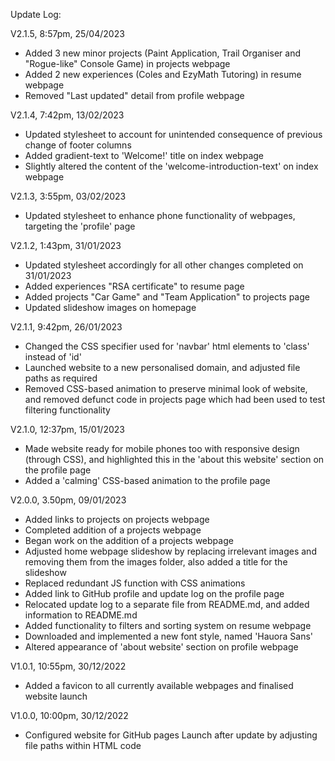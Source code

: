 Update Log:

  V2.1.5,
  8:57pm, 25/04/2023
  - Added 3 new minor projects (Paint Application, Trail Organiser and "Rogue-like" Console Game) in projects webpage 
  - Added 2 new experiences (Coles and EzyMath Tutoring) in resume webpage
  - Removed "Last updated" detail from profile webpage


  V2.1.4,
  7:42pm, 13/02/2023
  - Updated stylesheet to account for unintended consequence of previous change of footer columns
  - Added gradient-text to 'Welcome!' title on index webpage
  - Slightly altered the content of the 'welcome-introduction-text' on index webpage


  V2.1.3,
  3:55pm, 03/02/2023
  - Updated stylesheet to enhance phone functionality of webpages, targeting the 'profile' page


  V2.1.2,
  1:43pm, 31/01/2023
  - Updated stylesheet accordingly for all other changes completed on 31/01/2023
  - Added experiences "RSA certificate" to resume page
  - Added projects "Car Game" and "Team Application" to projects page
  - Updated slideshow images on homepage


  V2.1.1,
  9:42pm, 26/01/2023
  - Changed the CSS specifier used for 'navbar' html elements to 'class' instead of 'id'
  - Launched website to a new personalised domain, and adjusted file paths as required
  - Removed CSS-based animation to preserve minimal look of website, and removed defunct code in projects page which had been used to test filtering functionality


  V2.1.0,
  12:37pm, 15/01/2023
  - Made website ready for mobile phones too with responsive design (through CSS), and highlighted this in the 'about this website' section on the profile page
  - Added a 'calming' CSS-based animation to the profile page

  V2.0.0,
  3.50pm, 09/01/2023
  - Added links to projects on projects webpage
  - Completed addition of a projects webpage
  - Began work on the addition of a projects webpage
  - Adjusted home webpage slideshow by replacing irrelevant images and removing them from the images folder, also added a title for the slideshow
  - Replaced redundant JS function with CSS animations
  - Added link to GitHub profile and update log on the profile page
  - Relocated update log to a separate file from README.md, and added information to README.md
  - Added functionality to filters and sorting system on resume webpage
  - Downloaded and implemented a new font style, named 'Hauora Sans'
  - Altered appearance of 'about website' section on profile webpage


  V1.0.1,
  10:55pm, 30/12/2022
  - Added a favicon to all currently available webpages and finalised website launch


  V1.0.0,
  10:00pm, 30/12/2022
  - Configured website for GitHub pages Launch after update by adjusting file paths within HTML code
